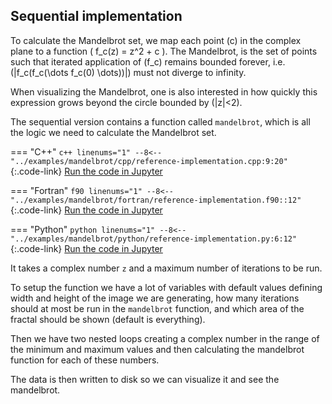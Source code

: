 Sequential implementation
-------------------------
To calculate the Mandelbrot set, we map each point \(c\) in the complex plane to a function \( f_c(z) = z^2 + c \). The Mandelbrot, is the set of points such that iterated application of \(f_c\) remains bounded forever, i.e. \(|f_c(f_c(\dots f_c(0) \dots))|\) must not diverge to infinity.

When visualizing the Mandelbrot, one is also interested in how quickly this expression grows beyond the circle bounded by \(|z|<2\).

The sequential version contains a function called `mandelbrot`, which is all the logic we need to calculate the Mandelbrot set.

=== "C++"
    ```c++ linenums="1"
    --8<-- "../examples/mandelbrot/cpp/reference-implementation.cpp:9:20"
    ```
    {:.code-link}
    [Run the code in Jupyter](/jupyter/lab/tree/mandelbrot/cpp/reference-implementation.ipynb)

=== "Fortran"
    ```f90 linenums="1"
    --8<-- "../examples/mandelbrot/fortran/reference-implementation.f90::12"
    ```
    {:.code-link}
    [Run the code in Jupyter](/jupyter/lab/tree/mandelbrot/fortran/reference-implementation.ipynb)

=== "Python"
    ```python linenums="1"
    --8<-- "../examples/mandelbrot/python/reference-implementation.py:6:12"
    ```
    {:.code-link}
    [Run the code in Jupyter](/jupyter/lab/tree/mandelbrot/python/reference-implementation.ipynb)

It takes a complex number `z` and a maximum number of iterations to be run.

To setup the function we have a lot of variables with default values defining width and height of the image we are generating, how many iterations should at most be run in the `mandelbrot` function, and which area of the fractal should be shown (default is everything).

Then we have two nested loops creating a complex number in the range of the minimum and maximum values and then calculating the mandelbrot function for each of these numbers.

The data is then written to disk so we can visualize it and see the mandelbrot.
